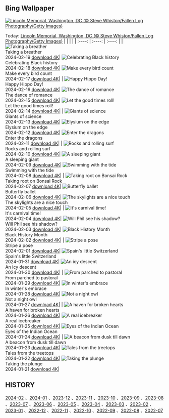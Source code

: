 ## Bing Wallpaper
[![Lincoln Memorial, Washington, DC (© Steve Whiston/Fallen Log Photography/Getty Images)](https://cn.bing.com/th?id=OHR.LincolnSunset_EN-US8001542624_UHD.jpg&w=1000)](https://cn.bing.com/th?id=OHR.LincolnSunset_EN-US8001542624_UHD.jpg&pid=hp&w=3840&h=2160&rs=1&c=4)

Today: [Lincoln Memorial, Washington, DC (© Steve Whiston/Fallen Log Photography/Getty Images)](https://cn.bing.com/th?id=OHR.LincolnSunset_EN-US8001542624_UHD.jpg&pid=hp&w=3840&h=2160&rs=1&c=4)
  |      |      |      |
| :----: | :----: | :----: |
| ![Taking a breather](https://cn.bing.com/th?id=OHR.DominicaWhales_EN-US7918259144_UHD.jpg&pid=hp&w=384&h=216&rs=1&c=4) <br/> Taking a breather <br/> 2024-02-19  [download 4K](https://cn.bing.com/th?id=OHR.DominicaWhales_EN-US7918259144_UHD.jpg&pid=hp&w=3840&h=2160&rs=1&c=4)| ![Celebrating Black history](https://cn.bing.com/th?id=OHR.AileyUptown_EN-US7790191198_UHD.jpg&pid=hp&w=384&h=216&rs=1&c=4) <br/> Celebrating Black history <br/> 2024-02-18  [download 4K](https://cn.bing.com/th?id=OHR.AileyUptown_EN-US7790191198_UHD.jpg&pid=hp&w=3840&h=2160&rs=1&c=4)| ![Make every bird count](https://cn.bing.com/th?id=OHR.BackyardBird_EN-US8255123787_UHD.jpg&pid=hp&w=384&h=216&rs=1&c=4) <br/> Make every bird count <br/> 2024-02-17  [download 4K](https://cn.bing.com/th?id=OHR.BackyardBird_EN-US8255123787_UHD.jpg&pid=hp&w=3840&h=2160&rs=1&c=4)|
| ![Happy Hippo Day!](https://cn.bing.com/th?id=OHR.HippopotamusDay_EN-US7629909300_UHD.jpg&pid=hp&w=384&h=216&rs=1&c=4) <br/> Happy Hippo Day! <br/> 2024-02-16  [download 4K](https://cn.bing.com/th?id=OHR.HippopotamusDay_EN-US7629909300_UHD.jpg&pid=hp&w=3840&h=2160&rs=1&c=4)| ![The dance of romance](https://cn.bing.com/th?id=OHR.BowingCrane_EN-US7534977512_UHD.jpg&pid=hp&w=384&h=216&rs=1&c=4) <br/> The dance of romance <br/> 2024-02-15  [download 4K](https://cn.bing.com/th?id=OHR.BowingCrane_EN-US7534977512_UHD.jpg&pid=hp&w=3840&h=2160&rs=1&c=4)| ![Let the good times roll!](https://cn.bing.com/th?id=OHR.MarignyBeads_EN-US7464992774_UHD.jpg&pid=hp&w=384&h=216&rs=1&c=4) <br/> Let the good times roll! <br/> 2024-02-14  [download 4K](https://cn.bing.com/th?id=OHR.MarignyBeads_EN-US7464992774_UHD.jpg&pid=hp&w=3840&h=2160&rs=1&c=4)|
| ![Giants of science](https://cn.bing.com/th?id=OHR.GiantTortoise_EN-US7034846255_UHD.jpg&pid=hp&w=384&h=216&rs=1&c=4) <br/> Giants of science <br/> 2024-02-13  [download 4K](https://cn.bing.com/th?id=OHR.GiantTortoise_EN-US7034846255_UHD.jpg&pid=hp&w=3840&h=2160&rs=1&c=4)| ![Elysium on the edge](https://cn.bing.com/th?id=OHR.FolegandrosGreece_EN-US6921652492_UHD.jpg&pid=hp&w=384&h=216&rs=1&c=4) <br/> Elysium on the edge <br/> 2024-02-12  [download 4K](https://cn.bing.com/th?id=OHR.FolegandrosGreece_EN-US6921652492_UHD.jpg&pid=hp&w=3840&h=2160&rs=1&c=4)| ![Enter the dragons](https://cn.bing.com/th?id=OHR.ChinaDragon_EN-US6781838142_UHD.jpg&pid=hp&w=384&h=216&rs=1&c=4) <br/> Enter the dragons <br/> 2024-02-11  [download 4K](https://cn.bing.com/th?id=OHR.ChinaDragon_EN-US6781838142_UHD.jpg&pid=hp&w=3840&h=2160&rs=1&c=4)|
| ![Rocks and rolling surf](https://cn.bing.com/th?id=OHR.PegadungRocks_EN-US6654823877_UHD.jpg&pid=hp&w=384&h=216&rs=1&c=4) <br/> Rocks and rolling surf <br/> 2024-02-10  [download 4K](https://cn.bing.com/th?id=OHR.PegadungRocks_EN-US6654823877_UHD.jpg&pid=hp&w=3840&h=2160&rs=1&c=4)| ![A sleeping giant](https://cn.bing.com/th?id=OHR.MtHoodOregon_EN-US8773825867_UHD.jpg&pid=hp&w=384&h=216&rs=1&c=4) <br/> A sleeping giant <br/> 2024-02-09  [download 4K](https://cn.bing.com/th?id=OHR.MtHoodOregon_EN-US8773825867_UHD.jpg&pid=hp&w=3840&h=2160&rs=1&c=4)| ![Swimming with the tide](https://cn.bing.com/th?id=OHR.StJamesPool_EN-US8700038796_UHD.jpg&pid=hp&w=384&h=216&rs=1&c=4) <br/> Swimming with the tide <br/> 2024-02-08  [download 4K](https://cn.bing.com/th?id=OHR.StJamesPool_EN-US8700038796_UHD.jpg&pid=hp&w=3840&h=2160&rs=1&c=4)|
| ![Taking root on Bonsai Rock](https://cn.bing.com/th?id=OHR.LakeTahoeRock_EN-US8513392756_UHD.jpg&pid=hp&w=384&h=216&rs=1&c=4) <br/> Taking root on Bonsai Rock <br/> 2024-02-07  [download 4K](https://cn.bing.com/th?id=OHR.LakeTahoeRock_EN-US8513392756_UHD.jpg&pid=hp&w=3840&h=2160&rs=1&c=4)| ![Butterfly ballet](https://cn.bing.com/th?id=OHR.WesternMonarchs_EN-US8386035297_UHD.jpg&pid=hp&w=384&h=216&rs=1&c=4) <br/> Butterfly ballet <br/> 2024-02-06  [download 4K](https://cn.bing.com/th?id=OHR.WesternMonarchs_EN-US8386035297_UHD.jpg&pid=hp&w=3840&h=2160&rs=1&c=4)| ![The skylights are a nice touch](https://cn.bing.com/th?id=OHR.DevetashkaCave_EN-US7989247628_UHD.jpg&pid=hp&w=384&h=216&rs=1&c=4) <br/> The skylights are a nice touch <br/> 2024-02-05  [download 4K](https://cn.bing.com/th?id=OHR.DevetashkaCave_EN-US7989247628_UHD.jpg&pid=hp&w=3840&h=2160&rs=1&c=4)|
| ![It's carnival time!](https://cn.bing.com/th?id=OHR.VeniceCarnival_EN-US7857642609_UHD.jpg&pid=hp&w=384&h=216&rs=1&c=4) <br/> It's carnival time! <br/> 2024-02-04  [download 4K](https://cn.bing.com/th?id=OHR.VeniceCarnival_EN-US7857642609_UHD.jpg&pid=hp&w=3840&h=2160&rs=1&c=4)| ![Will Phil see his shadow?](https://cn.bing.com/th?id=OHR.AlpineMarmot_EN-US6895103237_UHD.jpg&pid=hp&w=384&h=216&rs=1&c=4) <br/> Will Phil see his shadow? <br/> 2024-02-03  [download 4K](https://cn.bing.com/th?id=OHR.AlpineMarmot_EN-US6895103237_UHD.jpg&pid=hp&w=3840&h=2160&rs=1&c=4)| ![Black History Month](https://cn.bing.com/th?id=OHR.DizzyGillespie_EN-US7637800342_UHD.jpg&pid=hp&w=384&h=216&rs=1&c=4) <br/> Black History Month <br/> 2024-02-02  [download 4K](https://cn.bing.com/th?id=OHR.DizzyGillespie_EN-US7637800342_UHD.jpg&pid=hp&w=3840&h=2160&rs=1&c=4)|
| ![Stripe a pose](https://cn.bing.com/th?id=OHR.ZebraMother_EN-US7544209908_UHD.jpg&pid=hp&w=384&h=216&rs=1&c=4) <br/> Stripe a pose <br/> 2024-02-01  [download 4K](https://cn.bing.com/th?id=OHR.ZebraMother_EN-US7544209908_UHD.jpg&pid=hp&w=3840&h=2160&rs=1&c=4)| ![Spain's little Switzerland](https://cn.bing.com/th?id=OHR.AlbaceteSpain_EN-US7443919036_UHD.jpg&pid=hp&w=384&h=216&rs=1&c=4) <br/> Spain's little Switzerland <br/> 2024-01-31  [download 4K](https://cn.bing.com/th?id=OHR.AlbaceteSpain_EN-US7443919036_UHD.jpg&pid=hp&w=3840&h=2160&rs=1&c=4)| ![An icy descent](https://cn.bing.com/th?id=OHR.GollingerFalls_EN-US7184224692_UHD.jpg&pid=hp&w=384&h=216&rs=1&c=4) <br/> An icy descent <br/> 2024-01-30  [download 4K](https://cn.bing.com/th?id=OHR.GollingerFalls_EN-US7184224692_UHD.jpg&pid=hp&w=3840&h=2160&rs=1&c=4)|
| ![From parched to pastoral](https://cn.bing.com/th?id=OHR.ChannelOutback_EN-US7094425288_UHD.jpg&pid=hp&w=384&h=216&rs=1&c=4) <br/> From parched to pastoral <br/> 2024-01-29  [download 4K](https://cn.bing.com/th?id=OHR.ChannelOutback_EN-US7094425288_UHD.jpg&pid=hp&w=3840&h=2160&rs=1&c=4)| ![In winter's embrace](https://cn.bing.com/th?id=OHR.WinterCarnival_EN-US6859361078_UHD.jpg&pid=hp&w=384&h=216&rs=1&c=4) <br/> In winter's embrace <br/> 2024-01-28  [download 4K](https://cn.bing.com/th?id=OHR.WinterCarnival_EN-US6859361078_UHD.jpg&pid=hp&w=3840&h=2160&rs=1&c=4)| ![Not a night owl](https://cn.bing.com/th?id=OHR.HawkOwl_EN-US6646901652_UHD.jpg&pid=hp&w=384&h=216&rs=1&c=4) <br/> Not a night owl <br/> 2024-01-27  [download 4K](https://cn.bing.com/th?id=OHR.HawkOwl_EN-US6646901652_UHD.jpg&pid=hp&w=3840&h=2160&rs=1&c=4)|
| ![A haven for broken hearts](https://cn.bing.com/th?id=OHR.DwynwensDay_EN-US2844762878_UHD.jpg&pid=hp&w=384&h=216&rs=1&c=4) <br/> A haven for broken hearts <br/> 2024-01-26  [download 4K](https://cn.bing.com/th?id=OHR.DwynwensDay_EN-US2844762878_UHD.jpg&pid=hp&w=3840&h=2160&rs=1&c=4)| ![A real icebreaker](https://cn.bing.com/th?id=OHR.IcelandBeach_EN-US2647667820_UHD.jpg&pid=hp&w=384&h=216&rs=1&c=4) <br/> A real icebreaker <br/> 2024-01-25  [download 4K](https://cn.bing.com/th?id=OHR.IcelandBeach_EN-US2647667820_UHD.jpg&pid=hp&w=3840&h=2160&rs=1&c=4)| ![Eyes of the Indian Ocean](https://cn.bing.com/th?id=OHR.MaldivesAtolls_EN-US2498947967_UHD.jpg&pid=hp&w=384&h=216&rs=1&c=4) <br/> Eyes of the Indian Ocean <br/> 2024-01-24  [download 4K](https://cn.bing.com/th?id=OHR.MaldivesAtolls_EN-US2498947967_UHD.jpg&pid=hp&w=3840&h=2160&rs=1&c=4)|
| ![A beacon from dusk till dawn](https://cn.bing.com/th?id=OHR.SantaCruzSunrise_EN-US6436233856_UHD.jpg&pid=hp&w=384&h=216&rs=1&c=4) <br/> A beacon from dusk till dawn <br/> 2024-01-23  [download 4K](https://cn.bing.com/th?id=OHR.SantaCruzSunrise_EN-US6436233856_UHD.jpg&pid=hp&w=3840&h=2160&rs=1&c=4)| ![Tales from the treetops](https://cn.bing.com/th?id=OHR.SquirrelNetherlands_EN-US2174319616_UHD.jpg&pid=hp&w=384&h=216&rs=1&c=4) <br/> Tales from the treetops <br/> 2024-01-22  [download 4K](https://cn.bing.com/th?id=OHR.SquirrelNetherlands_EN-US2174319616_UHD.jpg&pid=hp&w=3840&h=2160&rs=1&c=4)| ![Taking the plunge](https://cn.bing.com/th?id=OHR.MacaroniPenguins_EN-US2046934125_UHD.jpg&pid=hp&w=384&h=216&rs=1&c=4) <br/> Taking the plunge <br/> 2024-01-21  [download 4K](https://cn.bing.com/th?id=OHR.MacaroniPenguins_EN-US2046934125_UHD.jpg&pid=hp&w=3840&h=2160&rs=1&c=4)|

  
  ## HISTORY
  [2024-02](https://github.com/Underglaze-Blue/bingwallpaper/tree/main/archive/2024-02/) 、[2024-01](https://github.com/Underglaze-Blue/bingwallpaper/tree/main/archive/2024-01/) 、[2023-12](https://github.com/Underglaze-Blue/bingwallpaper/tree/main/archive/2023-12/) 、[2023-11](https://github.com/Underglaze-Blue/bingwallpaper/tree/main/archive/2023-11/) 、[2023-10](https://github.com/Underglaze-Blue/bingwallpaper/tree/main/archive/2023-10/) 、[2023-09](https://github.com/Underglaze-Blue/bingwallpaper/tree/main/archive/2023-09/) 、[2023-08](https://github.com/Underglaze-Blue/bingwallpaper/tree/main/archive/2023-08/) 、[2023-07](https://github.com/Underglaze-Blue/bingwallpaper/tree/main/archive/2023-07/) 、[2023-06](https://github.com/Underglaze-Blue/bingwallpaper/tree/main/archive/2023-06/) 、[2023-05](https://github.com/Underglaze-Blue/bingwallpaper/tree/main/archive/2023-05/) 、[2023-04](https://github.com/Underglaze-Blue/bingwallpaper/tree/main/archive/2023-04/) 、[2023-03](https://github.com/Underglaze-Blue/bingwallpaper/tree/main/archive/2023-03/) 、[2023-02](https://github.com/Underglaze-Blue/bingwallpaper/tree/main/archive/2023-02/) 、[2023-01](https://github.com/Underglaze-Blue/bingwallpaper/tree/main/archive/2023-01/) 、[2022-12](https://github.com/Underglaze-Blue/bingwallpaper/tree/main/archive/2022-12/) 、[2022-11](https://github.com/Underglaze-Blue/bingwallpaper/tree/main/archive/2022-11/) 、[2022-10](https://github.com/Underglaze-Blue/bingwallpaper/tree/main/archive/2022-10/) 、[2022-09](https://github.com/Underglaze-Blue/bingwallpaper/tree/main/archive/2022-09/) 、[2022-08](https://github.com/Underglaze-Blue/bingwallpaper/tree/main/archive/2022-08/) 、[2022-07](https://github.com/Underglaze-Blue/bingwallpaper/tree/main/archive/2022-07/) 